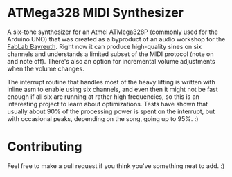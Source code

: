 ATMega328 MIDI Synthesizer
======

A six-tone synthesizer for an Atmel ATMega328P (commonly used for the Arduino
UNO) that was created as a byproduct of an audio workshop for the [FabLab
Bayreuth](http://www.fablab-bayreuth.de). Right now it can produce high-quality
sines on six channels and understands a limited subset of the MIDI protocol
(note on and note off). There's also an option for incremental volume
adjustments when the volume changes.

The interrupt routine that handles most of the heavy lifting is written with
inline asm to enable using six channels, and even then it might not be fast
enough if all six are running at rather high frequencies, so this is an
interesting project to learn about optimizations. Tests have shown that usually
about 90% of the processing power is spent on the interrupt, but with
occasional peaks, depending on the song, going up to 95%. :)

Contributing
======

Feel free to make a pull request if you think you've something neat to add. :)
